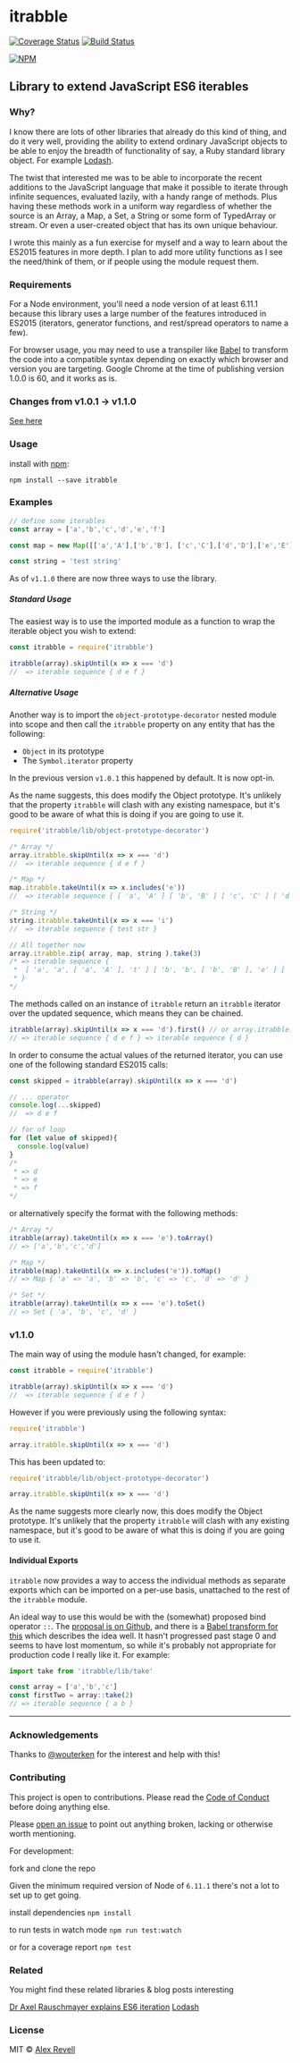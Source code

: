 # itrabble

[![Coverage Status](https://coveralls.io/repos/github/desnor/itrabble/badge.svg?branch=master)](https://coveralls.io/github/desnor/itrabble?branch=master)
[![Build Status](https://travis-ci.org/desnor/itrabble.svg?branch=master)](https://travis-ci.org/desnor/itrabble)

[![NPM](https://nodei.co/npm/itrabble.png)](https://npmjs.org/package/itrabble)

## Library to extend JavaScript ES6 iterables

### Why?

I know there are lots of other libraries that already do this kind of thing, and do it very well, providing the ability to extend ordinary JavaScript objects to be able to enjoy the breadth of functionality of say, a Ruby standard library object. For example [Lodash](https://lodash.com/).

The twist that interested me was to be able to incorporate the recent additions to the JavaScript language that make it possible to iterate through infinite sequences, evaluated lazily, with a handy range of methods. Plus having these methods work in a uniform way regardless of whether the source is an Array, a Map, a Set, a String or some form of TypedArray or stream. Or even a user-created object that has its own unique behaviour.

I wrote this mainly as a fun exercise for myself and a way to learn about the ES2015 features in more depth. I plan to add more utility functions as I see the need/think of them, or if people using the module request them.

### Requirements

For a Node environment, you'll need a node version of at least 6.11.1 because this library uses a large number of the features introduced in ES2015 (iterators, generator functions, and rest/spread operators to name a few).

For browser usage, you may need to use a transpiler like [Babel](https://babeljs.io/) to transform the code into a compatible syntax depending on exactly which browser and version you are targeting. Google Chrome at the time of publishing version 1.0.0 is 60, and it works as is.

### Changes from v1.0.1 -> v1.1.0

[See here](#v110)

### Usage

install with [npm](https://www.npmjs.com/):

` npm install --save itrabble `

### Examples

```js
// define some iterables
const array = ['a','b','c','d','e','f']

const map = new Map([['a','A'],['b','B'], ['c','C'],['d','D'],['e','E'],['f','F']])

const string = 'test string'
```
As of `v1.1.0` there are now three ways to use the library.

##### Standard Usage

The easiest way is to use the imported module as a function to wrap the iterable object you wish to extend:

```js
const itrabble = require('itrabble')

itrabble(array).skipUntil(x => x === 'd')
//  => iterable sequence { d e f }
```

##### Alternative Usage

Another way is to import the `object-prototype-decorator` nested module into scope and then call the `itrabble` property on any entity that has the following:
* `Object` in its prototype
* The `Symbol.iterator` property  

In the previous version `v1.0.1` this happened by default. It is now opt-in.

As the name suggests, this does modify the Object prototype. It's unlikely that the property `itrabble` will clash with any existing namespace, but it's good to be aware of what this is doing if you are going to use it.

```js
require('itrabble/lib/object-prototype-decorator')

/* Array */
array.itrabble.skipUntil(x => x === 'd')
//  => iterable sequence { d e f }

/* Map */
map.itrabble.takeUntil(x => x.includes('e'))
//  => iterable sequence { [ 'a', 'A' ] [ 'b', 'B' ] [ 'c', 'C' ] [ 'd', 'D' ] }

/* String */
string.itrabble.takeUntil(x => x === 'i')
//  => iterable sequence { test str }

// All together now
array.itrabble.zip( array, map, string ).take(3)
/* => iterable sequence {
 *  [ 'a', 'a', [ 'a', 'A' ], 't' ] [ 'b', 'b', [ 'b', 'B' ], 'e' ] [ 'c', 'c', [ 'c', 'C' ], 's' ]
 * }
*/
```

The methods called on an instance of `itrabble` return an `itrabble` iterator over the updated sequence, which means they can be chained.

```js
itrabble(array).skipUntil(x => x === 'd').first() // or array.itrabble.skipUntil(x => x === 'd').first()
// => iterable sequence { d e f } => iterable sequence { d }
```

In order to consume the actual values of the returned iterator, you can use one of the following standard ES2015 calls:

```js
const skipped = itrabble(array).skipUntil(x => x === 'd')

// ... operator
console.log(...skipped)
//  => d e f

// for of loop
for (let value of skipped){
  console.log(value)
}
/*
 * => d
 * => e
 * => f
*/
```

or alternatively specify the format with the following methods:

```js
/* Array */
itrabble(array).takeUntil(x => x === 'e').toArray()
// => ['a','b','c','d']

/* Map */
itrabble(map).takeUntil(x => x.includes('e')).toMap()
// => Map { 'a' => 'a', 'b' => 'b', 'c' => 'c', 'd' => 'd' }

/* Set */
itrabble(array).takeUntil(x => x === 'e').toSet()
// => Set { 'a', 'b', 'c', 'd' }
```

### v1.1.0

The main way of using the module hasn't changed, for example:
```js
const itrabble = require('itrabble')

itrabble(array).skipUntil(x => x === 'd')
//  => iterable sequence { d e f }
```

However if you were previously using the following syntax:
```js
require('itrabble')

array.itrabble.skipUntil(x => x === 'd')
```

This has been updated to:
```js
require('itrabble/lib/object-prototype-decorator')

array.itrabble.skipUntil(x => x === 'd')
```

As the name suggests more clearly now, this does modify the Object prototype. It's unlikely that the property `itrabble` will clash with any existing namespace, but it's good to be aware of what this is doing if you are going to use it.

#### Individual Exports

`itrabble` now provides a way to access the individual methods as separate exports which can be imported on a per-use basis, unattached to the rest of the `itrabble` module.

An ideal way to use this would be with the (somewhat) proposed bind operator `::`. The [proposal is on Github](https://github.com/tc39/proposal-bind-operator), and there is a [Babel transform for this](https://babeljs.io/docs/plugins/transform-function-bind/) which describes the idea well. It hasn't progressed past stage 0 and seems to have lost momentum, so while it's probably not appropriate for production code I really like it. For example:

```js
import take from 'itrabble/lib/take'

const array = ['a','b','c']
const firstTwo = array::take(2)
// => iterable sequence { a b }
```

---

### Acknowledgements

Thanks to [@wouterken](https://github.com/wouterken) for the interest and help with this!

### Contributing

This project is open to contributions. Please read the [Code of Conduct](CODE_OF_CONDUCT.md) before doing anything else.

Please [open an issue](https://github.com/desnor/itrabble/issues/new) to point out anything broken, lacking or otherwise worth mentioning.

For development:

fork and clone the repo

Given the minimum required version of Node of `6.11.1` there's not a lot to set up to get going.

install dependencies
`npm install`

to run tests in watch mode
`npm run test:watch`

or for a coverage report
`npm test`

### Related

You might find these related libraries & blog posts interesting

[Dr Axel Rauschmayer explains ES6 iteration](http://2ality.com/2015/02/es6-iteration.html)
[Lodash](https://lodash.com)

### License

MIT © [Alex Revell](https://github.com/desnor)
